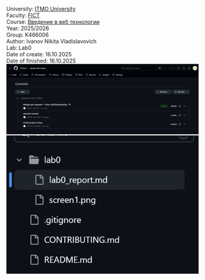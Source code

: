 University: [ITMO University](https://itmo.ru/ru/) <br>
Faculty: [FICT](https://fict.itmo.ru) <br>
Course: [Введение в веб технологии](https://itmo-ict-faculty.github.io/introduction-in-web-tech/) <br>
Year: 2025/2026 <br>
Group: K466006 <br>
Author: Ivanov Nikita Vladislavovich <br>
Lab: Lab0 <br>
Date of create: 16.10.2025 <br>
Date of finished: 16.10.2025 <br>
![Brand new repository for DevOps labs](screen1.png?raw=true) <br>
![Brand new repository for DevOps labs](screen2.png?raw=true) <br>
